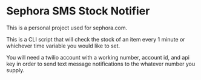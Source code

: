 # Sephora SMS Stock Notifier 

This is a personal project used for sephora.com.

This is a CLI script that will check the stock of an item every 1 minute or whichever time variable you would like to set.

You will need a twilio account with a working number, account id, and api key in order to send text message notifications to the whatever number you supply.